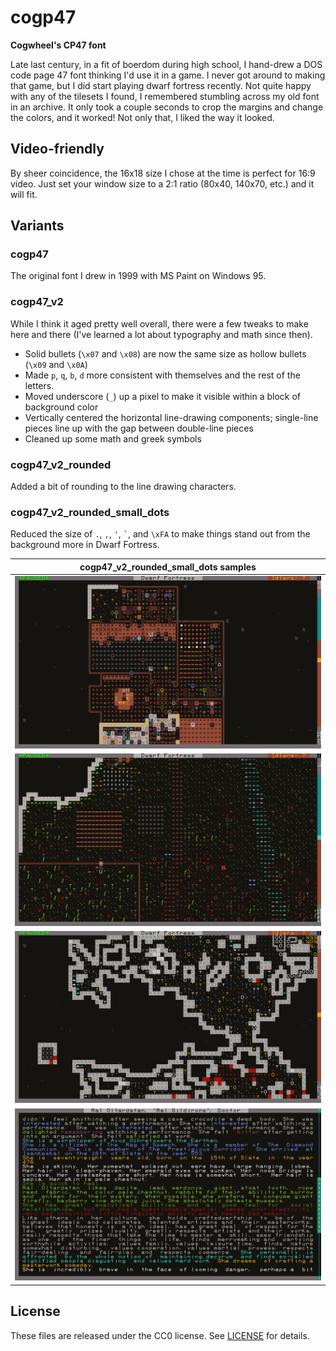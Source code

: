 # cogp47

**Cogwheel's CP47 font**

Late last century, in a fit of boerdom during high school, I hand-drew a DOS code page 47 font thinking I'd use it in a game. I never got around to making that game, but I did start playing dwarf fortress recently. Not quite happy with any of the tilesets I found, I remembered stumbling across my old font in an archive. It only took a couple seconds to crop the margins and change the colors, and it worked! Not only that, I liked the way it looked.

## Video-friendly

By sheer coincidence, the 16x18 size I chose at the time is perfect for 16:9 video. Just set your window size to a 2:1 ratio (80x40, 140x70, etc.) and it will fit.

## Variants

### cogp47

The original font I drew in 1999 with MS Paint on Windows 95.

### cogp47\_v2

While I think it aged pretty well overall, there were a few tweaks to make here and there (I've learned a lot about typography and math since then). 

- Solid bullets (`\x07` and `\x08`) are now the same size as hollow bullets (`\x09` and `\x0A`)
- Made `p`, `q`, `b`, `d` more consistent with themselves and the rest of the letters.
- Moved underscore (`_`) up a pixel to make it visible within a block of background color
- Vertically centered the horizontal line-drawing components; single-line pieces line up with the gap between double-line pieces
- Cleaned up some math and greek symbols

### cogp47\_v2\_rounded

Added a bit of rounding to the line drawing characters.

### cogp47\_v2\_rounded\_small\_dots

Reduced the size of `.`, `,`, `'`, `` ` ``, and `\xFA` to make things stand out from the background more in Dwarf Fortress.

| cogp47\_v2\_rounded\_small\_dots samples |
|----|
| ![Screenshot of indoor area](samples/indoors.png) |
| ![Screenshot of outdoor area](samples/outdoors.png) |
| ![Screenshot of cave area](samples/caves.png) |
| ![Screenshot of a text passage](samples/text.png) |

## License

These files are released under the CC0 license. See [LICENSE](LICENSE) for details.
